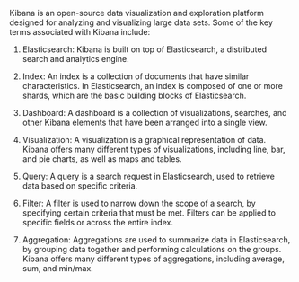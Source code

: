 Kibana is an open-source data visualization and exploration platform designed for analyzing and visualizing large data sets. Some of the key terms associated with Kibana include:

1. Elasticsearch: Kibana is built on top of Elasticsearch, a distributed search and analytics engine.

2. Index: An index is a collection of documents that have similar characteristics. In Elasticsearch, an index is composed of one or more shards, which are the basic building blocks of Elasticsearch.

3. Dashboard: A dashboard is a collection of visualizations, searches, and other Kibana elements that have been arranged into a single view.

4. Visualization: A visualization is a graphical representation of data. Kibana offers many different types of visualizations, including line, bar, and pie charts, as well as maps and tables.

5. Query: A query is a search request in Elasticsearch, used to retrieve data based on specific criteria.

6. Filter: A filter is used to narrow down the scope of a search, by specifying certain criteria that must be met. Filters can be applied to specific fields or across the entire index.

7. Aggregation: Aggregations are used to summarize data in Elasticsearch, by grouping data together and performing calculations on the groups. Kibana offers many different types of aggregations, including average, sum, and min/max.
